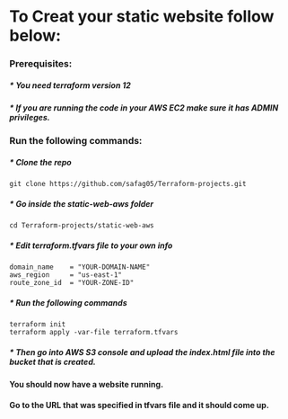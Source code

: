 # To Creat your static website follow below:
### Prerequisites:
##### * You need terraform version 12
##### * If you are running the code in your AWS EC2 make sure it has ADMIN privileges.
### Run the following commands:
#####  * Clone the repo
```
git clone https://github.com/safag05/Terraform-projects.git
```
##### * Go inside the static-web-aws folder
```
cd Terraform-projects/static-web-aws
```
##### * Edit terraform.tfvars file to your own info
```
domain_name    = "YOUR-DOMAIN-NAME"
aws_region     = "us-east-1"
route_zone_id  = "YOUR-ZONE-ID"
```
##### * Run the following commands
```
terraform init
terraform apply -var-file terraform.tfvars
```
##### * Then go into AWS S3 console and upload the index.html file into the bucket that is created.

#### You should now have a website running. 
#### Go to the URL that was specified in tfvars file and it should come up.